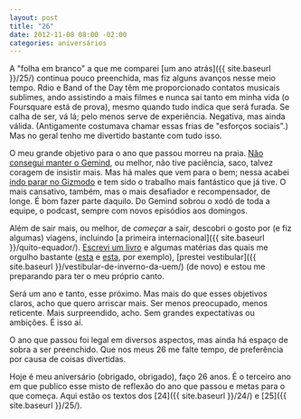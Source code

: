 ```yaml
---
layout: post
title: "26"
date: 2012-11-08 08:00 -02:00
categories: aniversários
---
```

A "folha em branco" a que me comparei [um ano atrás]({{ site.baseurl }}/25/) continua pouco preenchida, mas fiz alguns avanços nesse meio tempo. Rdio e Band of the Day têm me proporcionado contatos musicais sublimes, ando assistindo a mais filmes e nunca saí tanto em minha vida (o Foursquare está de prova), mesmo quando tudo indica que será furada. Se calha de ser, vá lá; pelo menos serve de experiência. Negativa, mas ainda válida. (Antigamente costumava chamar essas frias de "esforços sociais".) Mas no geral tenho me divertido bastante com tudo isso.

O meu grande objetivo para o ano que passou morreu na praia. [Não consegui manter o Gemind](https://gemindarquivo.wordpress.com/2012/03/14/mudancas-importantes-gemind/), ou melhor, não tive paciência, saco, talvez coragem de insistir mais. Mas há males que vem para o bem; nessa acabei [indo parar no Gizmodo](http://www.gizmodo.com.br/ola-rodrigo-ghedin-seja-bem-vindo-ao-gizmodo/) e tem sido o trabalho mais fantástico que já tive. O mais cansativo, também, mas o mais desafiador e recompensador, de longe. É bom fazer parte daquilo. Do Gemind sobrou o xodó de toda a equipe, o podcast, sempre com novos episódios aos domingos.

Além de sair mais, ou melhor, de _começar_ a sair, descobri o gosto por (e fiz algumas) viagens, incluindo [a primeira internacional]({{ site.baseurl }}/quito-equador/). [Escrevi um livro](http://www.gizmodo.com.br/com-voces-montando-os-blocos-o-guia-completo-do-windows-8-o-primeiro-livro-review-do-gizmodo-brasil/) e algumas matérias das quais me orgulho bastante ([esta](http://www.gizmodo.com.br/como-a-seguranca-online-afeta-seu-perfil-no-facebook-os-trocados-da-sua-conta-corrente-e-a-paz-mundial-tudo-ao-mesmo-tempo/) e [esta](http://www.gizmodo.com.br/review-galaxy-s-ii-lite/), por exemplo), [prestei vestibular]({{ site.baseurl }}/vestibular-de-inverno-da-uem/) (de novo) e estou me preparando para ter o meu próprio canto.

Será um ano e tanto, esse próximo. Mas mais do que esses objetivos claros, acho que quero arriscar mais. Ser menos preocupado, menos reticente. Mais surpreendido, acho. Sem grandes expectativas ou ambições. É isso aí.

O ano que passou foi legal em diversos aspectos, mas ainda há espaço de sobra a ser preenchido. Que nos meus 26 me falte tempo, de preferência por causa de coisas divertidas.

Hoje é meu aniversário (obrigado, obrigado), faço 26 anos. É o terceiro ano em que publico esse misto de reflexão do ano que passou e metas para o que começa. Aqui estão os textos dos [24]({{ site.baseurl }}/24/) e [25]({{ site.baseurl }}/25/).
